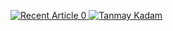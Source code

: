  <a target="_blank" href="https://github-readme-medium-recent-article.vercel.app/medium/@tanmay.kdm/0"><img src="https://github-readme-medium-recent-article.vercel.app/medium/@tanmay.kdm/0" alt="Recent Article 0"> 
[![Tanmay Kadam](https://github-readme-medium.herokuapp.com/?username=tanmay.kdm)](https://medium.com/@tanmay.kdm)
